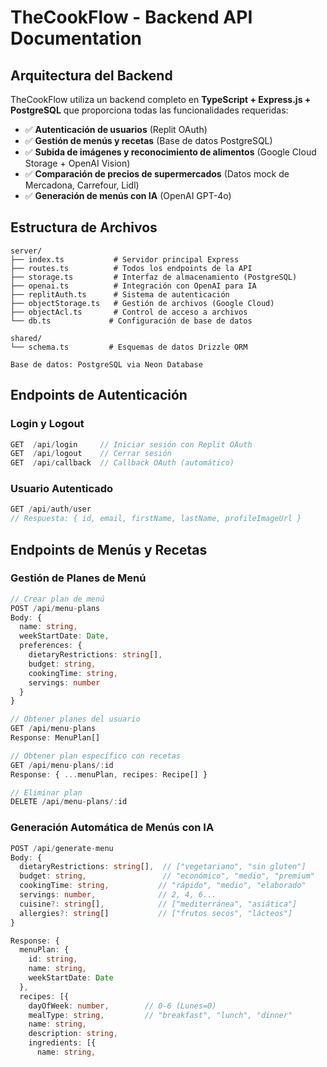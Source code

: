 # TheCookFlow - Backend API Documentation

## Arquitectura del Backend

TheCookFlow utiliza un backend completo en **TypeScript + Express.js + PostgreSQL** que proporciona todas las funcionalidades requeridas:

- ✅ **Autenticación de usuarios** (Replit OAuth)
- ✅ **Gestión de menús y recetas** (Base de datos PostgreSQL)
- ✅ **Subida de imágenes y reconocimiento de alimentos** (Google Cloud Storage + OpenAI Vision)
- ✅ **Comparación de precios de supermercados** (Datos mock de Mercadona, Carrefour, Lidl)
- ✅ **Generación de menús con IA** (OpenAI GPT-4o)

## Estructura de Archivos

```
server/
├── index.ts           # Servidor principal Express
├── routes.ts          # Todos los endpoints de la API
├── storage.ts         # Interfaz de almacenamiento (PostgreSQL)
├── openai.ts          # Integración con OpenAI para IA
├── replitAuth.ts      # Sistema de autenticación
├── objectStorage.ts   # Gestión de archivos (Google Cloud)
├── objectAcl.ts       # Control de acceso a archivos
└── db.ts             # Configuración de base de datos

shared/
└── schema.ts         # Esquemas de datos Drizzle ORM

Base de datos: PostgreSQL via Neon Database
```

## Endpoints de Autenticación

### Login y Logout
```typescript
GET  /api/login     // Iniciar sesión con Replit OAuth
GET  /api/logout    // Cerrar sesión
GET  /api/callback  // Callback OAuth (automático)
```

### Usuario Autenticado
```typescript
GET /api/auth/user
// Respuesta: { id, email, firstName, lastName, profileImageUrl }
```

## Endpoints de Menús y Recetas

### Gestión de Planes de Menú
```typescript
// Crear plan de menú
POST /api/menu-plans
Body: {
  name: string,
  weekStartDate: Date,
  preferences: {
    dietaryRestrictions: string[],
    budget: string,
    cookingTime: string,
    servings: number
  }
}

// Obtener planes del usuario
GET /api/menu-plans
Response: MenuPlan[]

// Obtener plan específico con recetas
GET /api/menu-plans/:id
Response: { ...menuPlan, recipes: Recipe[] }

// Eliminar plan
DELETE /api/menu-plans/:id
```

### Generación Automática de Menús con IA
```typescript
POST /api/generate-menu
Body: {
  dietaryRestrictions: string[],  // ["vegetariano", "sin gluten"]
  budget: string,                 // "económico", "medio", "premium"
  cookingTime: string,           // "rápido", "medio", "elaborado"
  servings: number,              // 2, 4, 6...
  cuisine?: string[],            // ["mediterránea", "asiática"]
  allergies?: string[]           // ["frutos secos", "lácteos"]
}

Response: {
  menuPlan: {
    id: string,
    name: string,
    weekStartDate: Date
  },
  recipes: [{
    dayOfWeek: number,        // 0-6 (Lunes=0)
    mealType: string,         // "breakfast", "lunch", "dinner"
    name: string,
    description: string,
    ingredients: [{
      name: string,
```